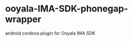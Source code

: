 ooyala-IMA-SDK-phonegap-wrapper
===============================
android cordova plugin for Ooyala IMA SDK
